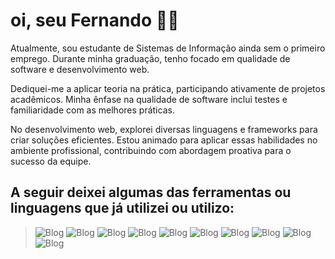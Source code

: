 
# oi, seu Fernando 👋🏼

  

Atualmente, sou estudante de Sistemas de Informação ainda sem o primeiro emprego. Durante minha graduação, tenho focado em qualidade de software e desenvolvimento web.

Dediquei-me a aplicar teoria na prática, participando ativamente de projetos acadêmicos. Minha ênfase na qualidade de software inclui testes e familiaridade com as melhores práticas.

No desenvolvimento web, explorei diversas linguagens e frameworks para criar soluções eficientes. Estou animado para aplicar essas habilidades no ambiente profissional, contribuindo com abordagem proativa para o sucesso da equipe.

## A seguir deixei algumas das ferramentas ou linguagens que já utilizei ou utilizo:

  

  >![Blog](https://img.shields.io/badge/MySQL-005C84?style=for-the-badge&logo=mysql&logoColor=white) ![Blog](https://img.shields.io/badge/Spring-6DB33F?style=for-the-badge&logo=spring&logoColor=white) ![Blog](https://img.shields.io/badge/React-20232A?style=for-the-badge&logo=react&logoColor=61DAFB) ![Blog](https://img.shields.io/badge/React_Native-20232A?style=for-the-badge&logo=react&logoColor=61DAFB) ![Blog]( https://img.shields.io/badge/CSS-239120?&style=for-the-badge&logo=css3&logoColor=white) 
![Blog](https://img.shields.io/badge/Node.js-43853D?style=for-the-badge&logo=node.js&logoColor=white) ![Blog](https://img.shields.io/badge/JavaScript-323330?style=for-the-badge&logo=javascript&logoColor=F7DF1E) ![Blog](https://img.shields.io/badge/Java-ED8B00?style=for-the-badge&logo=openjdk&logoColor=white) ![Blog](https://img.shields.io/badge/HTML-239120?style=for-the-badge&logo=html5&logoColor=white) ![Blog]( https://img.shields.io/badge/C-00599C?style=for-the-badge&logo=c&logoColor=white)
